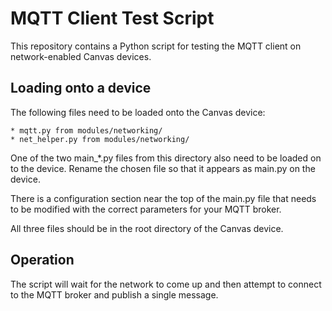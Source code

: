 # MQTT Client Test Script
This repository contains a Python script for testing the MQTT
client on network-enabled Canvas devices.

## Loading onto a device
The following files need to be loaded onto the Canvas device:

    * mqtt.py from modules/networking/
    * net_helper.py from modules/networking/

One of the two main_*.py files from this directory also need to be
loaded on to the device. Rename the chosen file so that it appears
as main.py on the device.

There is a configuration section near the top of the main.py file
that needs to be modified with the correct parameters for your
MQTT broker.

All three files should be in the root directory of the Canvas device.

## Operation
The script will wait for the network to come up and then attempt to
connect to the MQTT broker and publish a single message.
